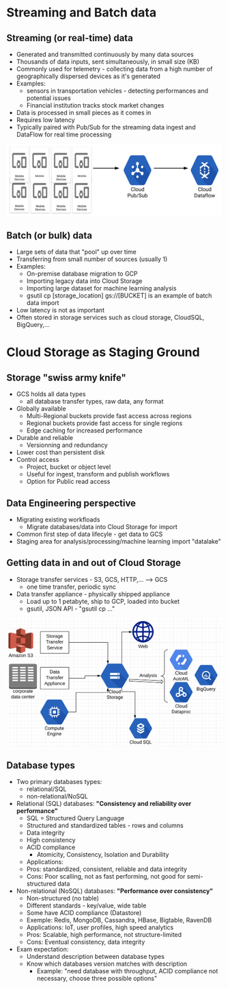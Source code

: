 # Streaming and Batch data

## Streaming (or real-time) data
- Generated and transmitted continuously by many data sources
- Thousands of data inputs, sent simultaneously, in small size (KB)
- Commonly used for telemetry - collecting data from a high number of geographically dispersed devices as it's generated
- Examples: 
  - sensors in transportation vehicles - detecting performances and potential issues 
  - Financial institution tracks stock market changes
- Data is processed in small pieces as it comes in 
- Requires low latency
- Typically paired with Pub/Sub for the streaming data ingest and DataFlow for real time processing

![Streaming (or real-time) data](./image/2-1.png "Streaming (or real-time) data")


## Batch (or bulk) data
- Large sets of data that "pool" up over time
- Transferring from small number of sources (usually 1)
- Examples: 
  - On-premise database migration to GCP
  - Importing legacy data into Cloud Storage
  - Importing large dataset for machine learning analysis
  - gsutil cp [storage_location] gs://[BUCKET] is an example of batch data import
- Low latency is not as important
- Often stored in storage services such as cloud storage, CloudSQL, BigQuery,...

# Cloud Storage as Staging Ground

## Storage "swiss army knife"
- GCS holds all data types
  - all database transfer types, raw data, any format
- Globally available
  - Multi-Regional buckets provide fast access across regions 
  - Regional buckets provide fast access for single regions 
  - Edge caching for increased performance
- Durable and reliable 
  - Versionning and redundancy
- Lower cost than persistent disk
- Control access
  - Project, bucket or object level
  - Useful for ingest, transform and publish workflows
  - Option for Public read access

## Data Engineering perspective
- Migrating existing workfloads 
  - Migrate databases/data into Cloud Storage for import
- Common first step of data lifecyle - get data to GCS
- Staging area for analysis/processing/machine learning import "datalake"

## Getting data in and out of Cloud Storage
- Storage transfer services - S3, GCS, HTTP,... --> GCS
  - one time transfer, periodic sync 
- Data transfer appliance - physically shipped appliance 
  - Load up to 1 petabyte, ship to GCP, loaded into bucket
  - gsutil, JSON API - "gsutil cp ..."

![Getting data in and out of Cloud Storage](./image/2-2.png "Getting data in and out of Cloud Storage")

## Database types
- Two primary databases types:
  - relational/SQL
  - non-relational/NoSQL
- Relational (SQL) databases: **"Consistency and reliability over performance"**
  - SQL = Structured Query Language
  - Structured and standardized tables - rows and columns 
  - Data integrity
  - High consistency
  - ACID compliance 
    - Atomicity, Consistency, Isolation and Durability
  - Applications: 
  - Pros: standardized, consistent, reliable and data integrity
  - Cons: Poor scalling, not as fast performing, not good for semi-structured data 
- Non-relational (NoSQL) databases: **"Performance over consistency"**
  - Non-structured (no table)
  - Different standards - key/value, wide table
  - Some have ACID compliance (Datastore)
  - Exemple: Redis, MongoDB, Cassandra, HBase, Bigtable, RavenDB
  - Applications: IoT, user profiles, high speed analytics
  - Pros: Scalable, high performance, not structure-limited
  - Cons: Eventual consistency, data integrity
- Exam expectation: 
  - Understand description between database types 
  - Know which databases version matches with description 
    - Example: "need database with throughput, ACID compliance not necessary, choose three possible options"
